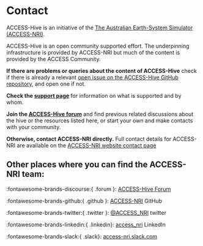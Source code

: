 # <div class="highlight-bg"> Contact </div>

ACCESS-Hive is an initiative of the [The Australian Earth-System Simulator (ACCESS-NRI)][access-about].

ACCESS-Hive is an open community supported effort. The underpinning infrastructure is provided by ACCESS-NRI but much of the content is provided by the ACCESS Community.

**If there are problems or queries about the content of ACCESS-Hive** check if there is already a relevant [open issue on the ACCESS-Hive GitHub repository][issues], and open one if not.

**Check the [support page][support]** for information on what is supported and by whom.

**Join the [ACCESS-Hive forum][access-hive-forum]** and find previous related discussions about the hive or the resources listed here, or start your own and make contacts with your community.

**Otherwise, contact ACCESS-NRI directly.** Full contact details for ACCESS-NRI are available on the [ACCESS-NRI website contact page][access-contact]

## Other places where you can find the ACCESS-NRI team:

:fontawesome-brands-discourse:{ .forum }: [ACCESS-Hive Forum][access-hive-forum]

:fontawesome-brands-github:{ .github }: [ACCESS-NRI](https://github.com/ACCESS-NRI) GitHub

:fontawesome-brands-twitter:{ .twitter }: [@ACCESS_NRI](https://twitter.com/ACCESS_NRI) twitter

:fontawesome-brands-linkedin:{ .linkedin}: [access_nri](https://www.linkedin.com/in/access-nri) LinkedIn
    
:fontawesome-brands-slack:{ .slack}: [access-nri.slack.com](https://access-nri.slack.com)

[access-about]: https://www.access-nri.org.au/about/what-is-access-nri/
[access-contact]: https://www.access-nri.org.au/contact/
[issues]: https://github.com/ACCESS-Hive/access-hive.github.io/issues
[support]: support.md
[access-hive-forum]: https://forum.access-hive.org.au
